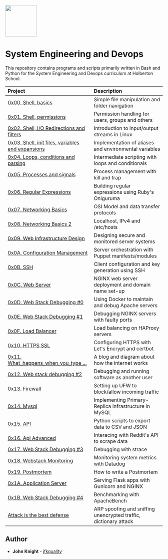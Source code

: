 <!-- ![](https://www.worldatlas.com/r/w960-q80/upload/35/76/7b/shutterstock-260365799.jpg) -->
<img src="https://www.worldatlas.com/r/w960-q80/upload/35/76/7b/shutterstock-260365799.jpg" width=100>

# System Engineering and Devops

This repository contains programs and scripts primarily written in Bash and Python for the System Engineering and Devops curriculum at Holberton School.

| Project | Description |
| :--- | :---|
| [0x00. Shell, basics ](./0x00-shell_basics) | Simple file manipulation and folder navigation |
| [0x01. Shell, permissions ](./0x01-shell_permissions) | Permission handling for users, groups and others |
| [0x02. Shell, I/O Redirections and filters ](./0x02-shell_redirections) | Introduction to input/output streams in Linux |
| [0x03. Shell, init files, variables and expansions ](./0x03-shell_variables_expansions) | Implementation of aliases and environmental variables |
| [0x04. Loops, conditions and parsing ](./0x04-loops_conditions_and_parsing) | Intermediate scripting with loops and conditionals |
| [0x05. Processes and signals ](./0x05-processes_and_signals) | Process management with kill and trap |
| [0x06. Regular Expressions ](./0x06-) | Building regular expressions using Ruby's Oniguruma |
| [0x07. Networking Basics ](./0x07-networking_basics) | OSI Model and data transfer protocols |
| [0x08. Networking Basics 2 ](./0x08-networking_basics_2) | Localhost, IPv4 and /etc/hosts |
| [0x09. Web Infrastructure Design ](./0x09-web_infrastructure_design) | Designing secure and monitored server systems |
| [0x0A. Configuration Management ](./0x0A-configuration_management) | Server orchestration with Puppet manifests/modules |
| [0x0B. SSH ](./0x0B-ssh) | Client configuration and key generation using SSH |
| [0x0C. Web Server ](./0x0C-web_server) | NGINX web server deployment and domain name set-up |
| [0x0D. Web Stack Debugging #0 ](./0x0D-web_stack_debugging_0) | Using Docker to maintain and debug Apache servers |
| [0x0E. Web Stack Debugging #1 ](./0x0E-web_stack_debugging_1) | Debugging NGINX servers with faulty ports |
| [0x0F. Load Balancer](./0x0F-load_balancer) | Load balancing on HAProxy servers |
| [0x10. HTTPS SSL](./0x10-https_ssl) | Configuring HTTPS with Let's Encrypt and certbot |
| [0x11. What_happens_when_you_type \.\.\.](./0x11-what_happens_when_your_type_holbertonschool_com_in_your_browser_and_press_enter) | A blog and diagram about how the internet works |
| [0x12. Web stack debugging #2](./0x12-web_stack_debugging_2) | Debugging and running software as another user |
| [0x13. Firewall](./0x13-firewall) | Setting up UFW to block/allow incoming traffic |
| [0x14. Mysql](./0x14-mysql) | Implementing Primary-Replica infrastructure in MySQL |
| [0x15. API](./0x15-api) | Python scripts to export data to CSV and JSON |
| [0x16. Api Advanced](./0x16-api_advanced)| Interacing with Reddit's API to scrape data |
| [0x17. Web Stack Debugging #3](./0x17-web_stack_debugging_3)| Debugging with strace |
| [0x18. Webstack Monitoring](./0x18-webstack_monitoring)| Monitoring system metrics with Datadog |
| [0x19. Postmortem](./0x19-postmortem)| How to write a Postmortem |
| [0x1A. Application Server](./0x1A-application_server) | Serving Flask apps with Gunicorn and NGINX |
| [0x1B. Web Stack Debugging #4](./0x1B-web_stack_debugging_4) | Benchmarking with ApacheBench |
| [Attack is the best defense](./attack_is_the_best_defense) | ARP spoofing and sniffing unencrypted traffic, dictionary attack |

## Author

- **John Knight** - [jfkquality](https:///github.com/jfkquality)
